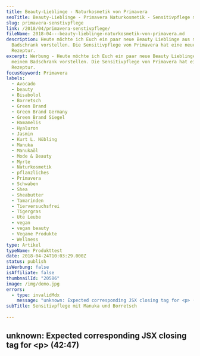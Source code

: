 ```yaml
---
title: Beauty-Lieblinge - Naturkosmetik von Primavera
seoTitle: Beauty-Lieblinge - Primavera Naturkosmetik - Sensitivpflege mit Borretsch
slug: primavera-senstivpflege
link: /2018/04/primavera-senstivpflege/
fileName: 2018-04---beauty-lieblinge-naturkosmetik-von-primavera.md
description: Heute möchte ich Euch ein paar neue Beauty Lieblinge aus meinem
  Badschrank vorstellen. Die Sensitivpflege von Primavera hat eine neue
  Rezeptur.
excerpt: Werbung - Heute möchte ich Euch ein paar neue Beauty Lieblinge aus
  meinem Badschrank vorstellen. Die Sensitivpflege von Primavera hat eine neue
  Rezeptur.
focusKeyword: Primavera
labels:
  - Avocado
  - beauty
  - Bisabolol
  - Borretsch
  - Green Brand
  - Green Brand Germany
  - Green Brand Siegel
  - Hamamelis
  - Hyaluron
  - Jasmin
  - Kurt L. Nübling
  - Manuka
  - Manukaöl
  - Mode & Beauty
  - Myrte
  - Naturkosmetik
  - pflanzliches
  - Primavera
  - Schwaben
  - Shea
  - Sheabutter
  - Tamarinden
  - Tierversuchsfrei
  - Tigergras
  - Ute Leube
  - vegan
  - vegan beauty
  - Vegane Produkte
  - Wellness
type: Artikel
typeName: Produkttest
date: 2018-04-24T10:03:29.000Z
status: publish
isWerbung: false
isAffiliate: false
thumbnailId: "20586"
image: /img/demo.jpg
errors:
  - type: invalidMdx
    message: "unknown: Expected corresponding JSX closing tag for <p> (42:47)"
subTitle: Sensitivpflege mit Manuka und Borretsch
  
---
```


## unknown: Expected corresponding JSX closing tag for &lt;p> (42:47)

<!--
_Werbung\*_

**Heute möchte ich Euch meine neuen Beauty Lieblinge vorstellen. Ich nutze sie
im Moment jeden Tag, worüber sich meine Haut sehr freut. Es handelt sich um den
Toner, die Reinigungsmilch sowie die Gesichtscreme und die Augencreme aus der
neuen Sensitiv-Serie von Primavera.**

Die Rezeptur der Pflegeserie wurde zum 1. März 2018 umgestellt. Die neue
Leitpflanze ist nun die, auch als Südseemyrthe bekannte, Manuka und nicht mehr
wie bisher Kamille. Durch Wasserdampfdestillation wird aus den Blättern und
Zeigen des Baumes ätherisches Öl hergestellt.

Bereits die Ureinwohner Neuseelands wussten um die heilende Kraft der Pflanze
und verwendeten sie bei kleineren Wunden oder zur Heilung von Entzündungen.
Manuka ist dafür bekannt, Reizungen zu lindern, die Schutzfunktion der Haut zu
verstärken und Stress und Nervosität entgegenzuwirken.

## Borretsch für die Haut

![Primavera](http://cardamonchai.com/wp-content/uploads/2018/04/26799815277_0c9650310c_z-400x300.jpg)

Die zweite Leitpflanze bleibt wie bisher Borretsch. Mir war das Kraut bisher nur
aus der Küche bekannt und ich bin freudig überrascht von der positiven Wirkung,
die es auf meinen Teint hat. Die Pflanze, die maßgeblich für den Geschmack in
der Frankfurter Grünen Sauce verantwortlich ist, pflegt also auch sensible Haut,
die zu Rötungen neigt.

Was mir an Primavera schon immer besonders gut gefällt: Es wird sehr transparent
gearbeitet. Findet man eine Information nicht auf der Verpackung oder auf der
Internetseite des Allgäuer Unternehmens mit Sitz in Oy-Mittelberg, kann man
jederzeit Fragen stellen.

Nachhaltigkeit steht im Zentrum des Firmeninteresses. So heißt es auf der
Homepage

<blockquote>"Im Kern unseres nachhaltigen Handelns steht für uns der Erhalt einer intakten Umwelt für zukünftige Generationen.

Aus diesem Grund und aus der Überzeugung, dass nur pure und unverfälschte
Pflanzen ihre Kraft entfalten, naturrein wirken und Wohlbefinden schenken
können, haben wir von Anfang an den persönlichen Kontakt zu unseren
Anbaupartnern in aller Welt gesucht, um Rohstoffe bester Qualität für unsere
Produkte zu erhalten.

Das gemeinsame Ziel, im Einklang mit der Natur zu säen und zu ernten, verbindet
uns seither und führte oftmals zu engen und freundschaftlichen Beziehungen zu
unseren Anbaupartnern. Fairness, Offenheit und Vertrauen sind dabei fester
Bestandteil unserer Unternehmensphilosophie."</blockquote>

## Green Brand Siegel für Primavera

![Primavera](http://cardamonchai.com/wp-content/uploads/2018/04/26799820897_ab12276b66_z-400x300.jpg)

Seit 2013 wurde Primavera für 2017/2018 bereits zum dritten Mal in Folge das
renommierte Green Brand Germany Siegel verliehen. Die international agierende
Green Brand Organisation bestätigte, dass Primavera seine Werte in puncto
Nachhaltigkeit und Ökologie im Vergleich zum Vorjahr um sechs Prozent verbessert
hat. Dazu beigetragen haben die erfolgreiche Energiebilanz sowie das Engagement
im Bereich der Bewusstseinsbildung.

Ein weiterer Punkt, der den Primavera-Gründern Kurt L. Nübling und Ute Leube
sehr am Herzen liegt, ist der faire Handel. Sie unterstützen verschiedene
soziale Projekte wie den Bhutan Youth Development Fund, der jungen Menschen in
Bhutan aus schwierigen Lebensbedingungen befreit.

Bei allen Produkten von Primavera handelt es sich um
[zertifizierte Naturkosmetik](/2018/03/vegane-kosmetik-und-naturkosmetik/). Sie
werden auf Basis hochwertiger Bio-Öle und Pflanzenessenzen hergestellt.
Naturreine Öle sind für Düfte und Wirksamkeit verantwortlich. Die Rohstoffe
stammen zu 90 Prozent aus biologischem Anbau. Die meisten Produkte sind vegan,
auf Tierversuche für Inhaltsstoffe und Produkte wird generell verzichtet. Alle
ätherischen Öle sind sortenrein. Sie werden nicht gestreckt.

## Milde Reinigungscreme Manuka Borretsch

![Primavera](http://cardamonchai.com/wp-content/uploads/2018/04/40957051404_752e15f3a7_z-400x300.jpg)

Die Reinigungscreme Manuka Borretsch nutze ich abends zum Abschminken. Sie
stellt so einige Produkte, die ich bisher verwendet habe, in den Schatten. Sie
trocknet nicht aus und kühlt schön. Was mir besonders gut gefällt: Ich trage sie
mit den Fingern auf und kann sie ganz einfach mit Wasser abwaschen. Für
hartnäckiges, wasserfestes Make-up brauche ich allerhöchstens mal einen
Waschlappen. Auf Abschminkpads oder zusätzliche Behandlungen mit
Make-up-Entferner oder Mizellenwasser kann ich komplett verzichten.

Neben Manuka- und Borretschöl enthält die Reinigungscreme Bio-Hamameliswasser,
Bio-Sheabutter und Bio-Calendulaextrakt. Hamamelis wirkt adstringierend und
verfeinernd, Calendula beruhigt die Haut und macht die widerstandsfähiger.
Manuka lindert Anspannungen, Sheabutter und Borretschöl regulieren den
Feuchtigkeitshaushalt.

## Sanft tonisierende Gesichtslotion Manuka Borretsch

![Primavera](http://cardamonchai.com/wp-content/uploads/2018/04/40776713135_2bf05e5392_z-400x533.jpg)

Die Lotion ist anders als andere Toner von gallertartiger Konsistenz. Enthalten
sind Manukaöl, Bio-Jasminwasser, Bio-Borretschsamenöl, Bio Aloe Vera Extrakt
sowie Bio-Tigergrasextrakt. Das Tigergrasextrakt soll Irritationen lindern, Aloe
Vera spendet zusätzliche Vitamine und Mineralstoffe.

Ich trage die Lotion nach der Reinigung als Vorbereitung auf die Gesichtscreme
auf. Sie fettet nicht und ich habe das Gefühl, dass die Feuchtigkeit gut
aufgenommen wird.

## Beruhigende Augencreme Manuka Borretsch

Mir gefällt sehr gut, dass die Augencreme schnell einzieht. Man kann sich schon
ein paar Minuten später [schminken](/2018/03/drama-baby-smokey-eyes-sante/),
ohne, das etwas verläuft. Besonders nach kurzen Nächten trage ich sie gerne auf,
sie beruhigt die Partie um die Augen schön.

Enthalten sind, neben den Inhaltsstoffen, die für ihren Namen verantwortlich
sind, auch noch Tamarindenextrakt, der die Abwehr aktivieren soll, sowie
Bisabolol aus der Rinde des brasilianischen Candeia-Baums, das Rötungen lindert
und [pflanzliches Hyaloron](/2016/07/lovely-day-botanicals-kosmetiktest/),
welches die Haut straffer und elastischer macht.

## Hautberuhigende Creme Manuka Borretsch

![Primavera](http://cardamonchai.com/wp-content/uploads/2018/04/41666594581_23311da70d_z-400x300.jpg)

Die Creme trage ich am liebsten direkt nach dem Sport und der Sauna auf, wenn
die Haut so richtig schön hungrig ist. Auch in ihr sind Bio-Tigergrasextrakt,
Tamarindenextrakt, Manukaöl und Bio-Borretschöl enthalten. Bio-Avocadoöl schützt
die Haut zusätzlich vor Feuchtigkeitsverlust und regt die Erneuerung der Zellen
an.

Alles in allem bin ich sehr zufrieden mit meinem Pflegeset von Primavera. Ich
wende es gerne an und ich habe das Gefühl, dass es mir sehr gut tut. Gut finde
ich auch, dass die Spender aus Glas sind. Je weniger
[Plastik](/2017/08/kenia-sagt-plastiktueten-nein-danke/), desto besser. Auf
Umverpackungen und Beipackzettel wird, wann immer es möglich ist,
verzichtet. Beim Druck werden Chemie-freie Druckplatten und Mineralöl-freie
Öko-Druckfarben eingesetzt.

Wer jetzt neugierig geworden ist, kann sich auf der
[Homepage](https://www.primaveralife.com/shop/gesichtspflege-sensitivpflege) von
Primavera weiter informieren.

- _Hinweis: Dieser Beitrag enthält Werbung. Der Inhalt und meine Meinung wurden
  dadurch nicht beeinflusst. Infos zum Thema Werbekennzeichnung in meinem Blog
  findet Ihr auf meiner [Transparenz-Seite](/werbung/). _

-->

  